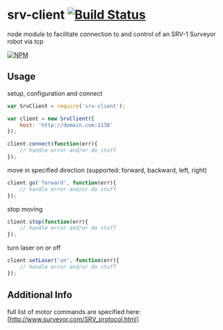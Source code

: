 srv-client [![Build Status](https://travis-ci.org/discgolfer1138/srv-client.png?branch=master)](https://travis-ci.org/discgolfer1138/srv-client)
=============

node module to facilitate connection to and control of an SRV-1 Surveyor robot via tcp

[![NPM](https://nodei.co/npm/srv-client.png?compact=true)](https://nodei.co/npm/srv-client/)

## Usage

setup, configuration and connect

```javascript
var SrvClient = require('srv-client');

var client = new SrvClient({
	host: 'http://domain.com:1138'
});

client.connect(function(err){
	// handle error and/or do stuff
});
```
move in specified direction (supported: forward, backward, left, right)

```javascript
client.go('forward', function(err){
	// handle error and/or do stuff
});
```
stop moving

```javascript
client.stop(function(err){
	// handle error and/or do stuff
});
```
turn laser on or off

```javascript
client.setLaser('on', function(err){
	// handle error and/or do stuff
});
```
## Additional Info

full list of motor commands are specified here:
[http://www.surveyor.com/SRV_protocol.html]
